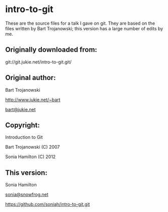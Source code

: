 intro-to-git
============

These are the source files for a talk I gave on git. They are
based on the files written by Bart Trojanowski; this version
has a large number of edits by me.

Originally downloaded from:
---------------------------
git://git.jukie.net/intro-to-git.git/

Original author:
----------------

Bart Trojanowski

http://www.jukie.net/~bart

bart@jukie.net

Copyright:
----------

Introduction to Git

Bart Trojanowski (C) 2007

Sonia Hamilton (C) 2012

This version:
-------------

Sonia Hamilton

sonia@snowfrog.net

https://github.com/soniah/intro-to-git.git
